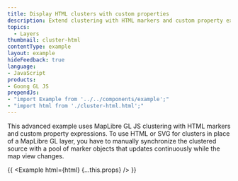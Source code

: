```yaml
---
title: Display HTML clusters with custom properties
description: Extend clustering with HTML markers and custom property expressions. 
topics:
  - Layers
thumbnail: cluster-html
contentType: example
layout: example
hideFeedback: true
language:
- JavaScript
products:
- Goong GL JS
prependJs:
- "import Example from '../../components/example';"
- "import html from './cluster-html.html';"
---
```


This advanced example uses MapLibre GL JS clustering with HTML markers and custom property expressions. To use HTML or SVG for clusters in place of a MapLibre GL layer, you have to manually synchronize the clustered source with a pool of marker objects that updates continuously while the map view changes.

{{ <Example html={html} {...this.props} /> }}
